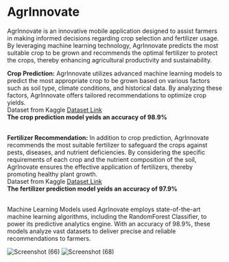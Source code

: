 # AgrInnovate
AgrInnovate is an innovative mobile application designed to assist farmers in making informed decisions regarding crop selection and fertilizer usage. By leveraging machine learning technology, AgrInnovate predicts the most suitable crop to be grown and recommends the optimal fertilizer to protect the crops, thereby enhancing agricultural productivity and sustainability.

<b>Crop Prediction:</b>
AgrInnovate utilizes advanced machine learning models to predict the most appropriate crop to be grown based on various factors such as soil type, climate conditions, and historical data. By analyzing these factors, AgrInnovate offers tailored recommendations to optimize crop yields.<br>
Dataset from Kaggle <a href="https://www.kaggle.com/datasets/atharvaingle/crop-recommendation-dataset">Dataset Link</a><br>
<b>The crop prediction model  yeids an accuracy of 98.9%</b><br><br>

<b>Fertilizer Recommendation:</b>
In addition to crop prediction, AgrInnovate recommends the most suitable fertilizer to safeguard the crops against pests, diseases, and nutrient deficiencies. By considering the specific requirements of each crop and the nutrient composition of the soil, AgrInovate ensures the effective application of fertilizers, thereby promoting healthy plant growth.<br>
Dataset from Kaggle <a href="https://www.kaggle.com/gdabhishek/fertilizer-prediction">Dataset Link</a><br>
<b>The fertilizer prediction model yeids an accuracy of 97.9%</b><br><br>

Machine Learning Models used AgrInovate employs state-of-the-art machine learning algorithms, including the RandomForest Classifier, to power its predictive analytics engine. With an accuracy of 98.9%, these models analyze vast datasets to deliver precise and reliable recommendations to farmers.


![Screenshot (66)](https://github.com/srinithisanthanam/AgrInnovate/assets/121656453/ad6223b5-28db-43c2-883e-b6d4d0fdf118)
![Screenshot (68)](https://github.com/srinithisanthanam/AgrInnovate/assets/121656453/1534205f-bff3-40b3-85fc-c294434ab613)

